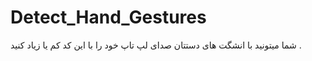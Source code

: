 # Detect_Hand_Gestures
شما میتونید با انشگت های دستتان صدای لپ تاپ خود را با این کد کم یا زیاد کنید .
